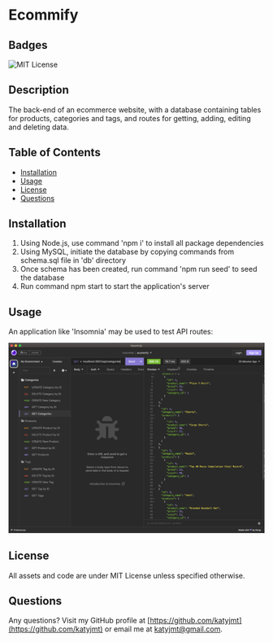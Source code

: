 
# Ecommify

## Badges
![MIT License](https://img.shields.io/badge/license-MIT_License-purple)

## Description
The back-end of an ecommerce website, with a database containing tables for products, categories and tags, and routes for getting, adding, editing and deleting data.

## Table of Contents
- [Installation](#installation)
- [Usage](#usage)
- [License](#license)
- [Questions](#questions)


## Installation
1. Using Node.js, use command 'npm i' to install all package dependencies
2. Using MySQL, initiate the database by copying commands from schema.sql file in 'db' directory
3. Once schema has been created, run command 'npm run seed' to seed the database
4. Run command npm start to start the application's server

## Usage
An application like 'Insomnia' may be used to test API routes:

![Screenshot of routes being tested in Insomnia application](./assets/screenshot.png)

## License
All assets and code are under MIT License unless specified otherwise.

## Questions
Any questions? Visit my GitHub profile at [https://github.com/katyjmt](https://github.com/katyjmt) or email me at [katyjmt@gmail.com](katyjmt@gmail.com).